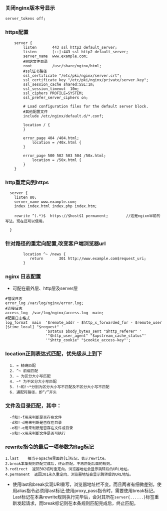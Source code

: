 ### 关闭nginx版本号显示

`server_tokens off;`

### https配置
```nginx
    server {
        listen       443 ssl http2 default_server;
        listen       [::]:443 ssl http2 default_server;
        server_name  www.example.com;
        #网站文件目录
        root         /usr/share/nginx/html;
        #ssl证书路径
        ssl_certificate "/etc/pki/nginx/server.crt";
        ssl_certificate_key "/etc/pki/nginx/private/server.key";
        ssl_session_cache shared:SSL:1m;
        ssl_session_timeout  10m;
        ssl_ciphers PROFILE=SYSTEM;
        ssl_prefer_server_ciphers on;

        # Load configuration files for the default server block.
        #其他配置文件
        include /etc/nginx/default.d/*.conf;
        
        location / {
        }

        error_page 404 /404.html;
            location = /40x.html {
        }

        error_page 500 502 503 504 /50x.html;
            location = /50x.html {
        }
    }
```
 ### http重定向到https
```nginx
  server {
    listen 80;
    server_name www.example.com;
    index index.html index.php index.htm;
     
    rewrite ^(.*)$  https://$host$1 permanent;        //这是ngixn早前的写法，现在还可以使用。
  
  }
```
### 针对路径的重定向配置,改变客户端浏览器url
```nginx
        location ^~ /news {
           return       301 http://www.example.com$request_uri;
        }
```
### nginx 日志配置
* 可配在最外层、http层及server层
```nginx
#错误日志
error_log /var/log/nginx/error.log;
#连接日志
access_log  /var/log/nginx/access.log  main;
#配置日志格式
log_format  main  '$remote_addr - $http_x_forwarded_for - $remote_user [$time_local] "$request" '
                  '$status $body_bytes_sent "$http_referer" '
                  '"$http_user_agent" "$upstream_cache_status"'
                  '"$http_cookie" "$cookie_access-key"';
```
### location正则表达式匹配，优先级从上到下
```nginx
  1. = 精确匹配
  2. ^~ 前缀匹配
  3. ~ 为区分大小写匹配
  4. ~* 为不区分大小写匹配
  5. !~和!~*分别为区分大小写不匹配及不区分大小写不匹配
  6. 通配符路径，即“/”开头

```
### 文件及目录匹配，其中：
```
  -f和!-f用来判断是否存在文件
  -d和!-d用来判断是否存在目录
  -e和!-e用来判断是否存在文件或目录
  -x和!-x用来判断文件是否可执行
```
### rewrite指令的最后一项参数为flag标记
```
1.last    相当于apache里面的[L]标记，表示rewrite。
2.break本条规则匹配完成后，终止匹配，不再匹配后面的规则。
3.redirect  返回302临时重定向，浏览器地址会显示跳转后的URL地址。
4.permanent  返回301永久重定向，浏览器地址会显示跳转后的URL地址。
```
* 使用last和break实现URI重写，浏览器地址栏不变。而且两者有细微差别，使用alias指令必须用last标记;使用proxy_pass指令时，需要使用break标记。Last标记在本条rewrite规则执行完毕后，会对其所在`server{......}`标签重新发起请求，而break标记则在本条规则匹配完成后，终止匹配。